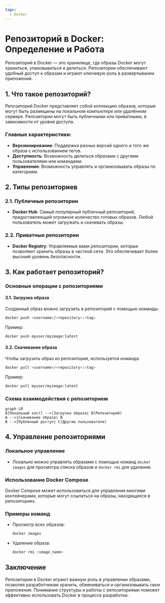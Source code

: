 ```yaml
---
tags:
  - Docker
---
```

# Репозиторий в Docker: Определение и Работа

Репозиторий в Docker — это хранилище, где образы Docker могут храниться, упаковываться и делиться. Репозитории обеспечивают удобный доступ к образам и играют ключевую роль в развертывании приложений.

## 1. Что такое репозиторий?

Репозиторий Docker представляет собой коллекцию образов, которые могут быть размещены на локальном компьютере или удалённом сервере. Репозитории могут быть публичными или приватными, в зависимости от уровня доступа.

### Главные характеристики:
- **Версионирование**: Поддержка разных версий одного и того же образа с использованием тегов.
- **Доступность**: Возможность делиться образами с другими пользователями или командами.
- **Управление**: Возможность управлять и организовывать образы по категориям.

## 2. Типы репозиториев

### 2.1. Публичные репозитории
- **Docker Hub**: Самый популярный публичный репозиторий, предоставляющий огромное количество готовых образов. Любой пользователь может загружать и скачивать образы.

### 2.2. Приватные репозитории
- **Docker Registry**: Управляемые вами репозитории, которые позволяют хранить образы в частной сети. Это обеспечивает более высокий уровень безопасности.

## 3. Как работает репозиторий?

### Основные операции с репозиториями

#### 3.1. Загрузка образа
Созданный образ можно загрузить в репозиторий с помощью команды:
```bash
docker push <username>/<repository>:<tag>
```
Пример:
```bash
docker push myuser/myimage:latest
```

#### 3.2. Скачивание образа
Чтобы загрузить образ из репозитория, используется команда:
```bash
docker pull <username>/<repository>:<tag>
```
Пример:
```bash
docker pull myuser/myimage:latest
```

### Схема взаимодействия с репозиторием
```mermaid
graph LR
A[Локальный хост] -->|Загрузка образа| B(Репозиторий)
A -->|Скачивание образа| B
B -->|Публичный доступ| C(Другие пользователи)
```

## 4. Управление репозиториями

### Локальное управление
- Локально можно управлять образами с помощью команд `docker images` для просмотра списка образов и `docker rmi` для удаления.

### Использование Docker Compose
Docker Compose может использоваться для управления многими контейнерами, которые могут ссылаться на образы, находящиеся в репозиториях.

### Примеры команд
- Просмотр всех образов:
  ```bash
  docker images
  ```
- Удаление образа:
  ```bash
  docker rmi <image_name>
  ```

## Заключение

Репозитории в Docker играют важную роль в управлении образами, позволяя разработчикам хранить, обмениваться и организовывать свои приложения. Понимание структуры и работы с репозиториями поможет эффективно использовать Docker в процессе разработки.